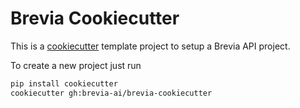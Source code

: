 # Brevia Cookiecutter

This is a [cookiecutter](https://github.com/cookiecutter/cookiecutter) template project to setup a Brevia API project.

To create a new project just run

```bash
pip install cookiecutter
cookiecutter gh:brevia-ai/brevia-cookiecutter
```
